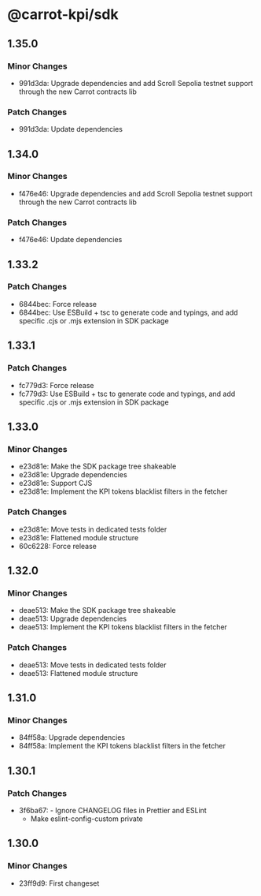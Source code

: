 # @carrot-kpi/sdk

## 1.35.0

### Minor Changes

-   991d3da: Upgrade dependencies and add Scroll Sepolia testnet support through
    the new Carrot contracts lib

### Patch Changes

-   991d3da: Update dependencies

## 1.34.0

### Minor Changes

-   f476e46: Upgrade dependencies and add Scroll Sepolia testnet support through
    the new Carrot contracts lib

### Patch Changes

-   f476e46: Update dependencies

## 1.33.2

### Patch Changes

-   6844bec: Force release
-   6844bec: Use ESBuild + tsc to generate code and typings, and add specific
    .cjs or .mjs extension in SDK package

## 1.33.1

### Patch Changes

-   fc779d3: Force release
-   fc779d3: Use ESBuild + tsc to generate code and typings, and add specific
    .cjs or .mjs extension in SDK package

## 1.33.0

### Minor Changes

-   e23d81e: Make the SDK package tree shakeable
-   e23d81e: Upgrade dependencies
-   e23d81e: Support CJS
-   e23d81e: Implement the KPI tokens blacklist filters in the fetcher

### Patch Changes

-   e23d81e: Move tests in dedicated tests folder
-   e23d81e: Flattened module structure
-   60c6228: Force release

## 1.32.0

### Minor Changes

-   deae513: Make the SDK package tree shakeable
-   deae513: Upgrade dependencies
-   deae513: Implement the KPI tokens blacklist filters in the fetcher

### Patch Changes

-   deae513: Move tests in dedicated tests folder
-   deae513: Flattened module structure

## 1.31.0

### Minor Changes

-   84ff58a: Upgrade dependencies
-   84ff58a: Implement the KPI tokens blacklist filters in the fetcher

## 1.30.1

### Patch Changes

-   3f6ba67: - Ignore CHANGELOG files in Prettier and ESLint
    -   Make eslint-config-custom private

## 1.30.0

### Minor Changes

-   23ff9d9: First changeset
